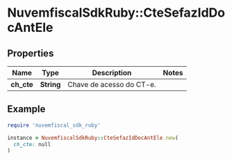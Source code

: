 # NuvemfiscalSdkRuby::CteSefazIdDocAntEle

## Properties

| Name | Type | Description | Notes |
| ---- | ---- | ----------- | ----- |
| **ch_cte** | **String** | Chave de acesso do CT-e. |  |

## Example

```ruby
require 'nuvemfiscal_sdk_ruby'

instance = NuvemfiscalSdkRuby::CteSefazIdDocAntEle.new(
  ch_cte: null
)
```

